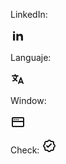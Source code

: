
LinkedIn:

<svg class="w-[33px] h-[33px] text-gray-800 dark:text-white" aria-hidden="true" xmlns="http://www.w3.org/2000/svg" width="24" height="24" fill="currentColor" viewBox="0 0 24 24">
  <path fill-rule="evenodd" d="M12.51 8.796v1.697a3.738 3.738 0 0 1 3.288-1.684c3.455 0 4.202 2.16 4.202 4.97V19.5h-3.2v-5.072c0-1.21-.244-2.766-2.128-2.766-1.827 0-2.139 1.317-2.139 2.676V19.5h-3.19V8.796h3.168ZM7.2 6.106a1.61 1.61 0 0 1-.988 1.483 1.595 1.595 0 0 1-1.743-.348A1.607 1.607 0 0 1 5.6 4.5a1.601 1.601 0 0 1 1.6 1.606Z" clip-rule="evenodd"/>
  <path d="M7.2 8.809H4V19.5h3.2V8.809Z"/>
</svg>

Languaje:

<svg class="w-[33px] h-[33px] text-gray-800 dark:text-white" aria-hidden="true" xmlns="http://www.w3.org/2000/svg" width="24" height="24" fill="none" viewBox="0 0 24 24">
  <path stroke="currentColor" stroke-linecap="round" stroke-linejoin="round" stroke-width="2" d="m13 19 3.5-9 3.5 9m-6.125-2h5.25M3 7h7m0 0h2m-2 0c0 1.63-.793 3.926-2.239 5.655M7.5 6.818V5m.261 7.655C6.79 13.82 5.521 14.725 4 15m3.761-2.345L5 10m2.761 2.655L10.2 15"/>
</svg>

Window:

<svg class="w-[33px] h-[33px] text-gray-800 dark:text-white" aria-hidden="true" xmlns="http://www.w3.org/2000/svg" width="24" height="24" fill="none" viewBox="0 0 24 24">
  <path stroke="currentColor" stroke-linecap="round" stroke-linejoin="round" stroke-width="2" d="M6 8h.01M9 8h.01M12 8h.01M4 11h16M4 19h16a1 1 0 0 0 1-1V6a1 1 0 0 0-1-1H4a1 1 0 0 0-1 1v12a1 1 0 0 0 1 1Z"/>
</svg>

Check:
                    <svg class="w-[33px] h-[33px] text-gray-800 dark:text-white" aria-hidden="true" xmlns="http://www.w3.org/2000/svg" width="24" height="24" fill="none" viewBox="0 0 24 24">
                        <path stroke="currentColor" stroke-linecap="round" stroke-linejoin="round" stroke-width="2" d="m8.032 12 1.984 1.984 4.96-4.96m4.55 5.272.893-.893a1.984 1.984 0 0 0 0-2.806l-.893-.893a1.984 1.984 0 0 1-.581-1.403V7.04a1.984 1.984 0 0 0-1.984-1.984h-1.262a1.983 1.983 0 0 1-1.403-.581l-.893-.893a1.984 1.984 0 0 0-2.806 0l-.893.893a1.984 1.984 0 0 1-1.403.581H7.04A1.984 1.984 0 0 0 5.055 7.04v1.262c0 .527-.209 1.031-.581 1.403l-.893.893a1.984 1.984 0 0 0 0 2.806l.893.893c.372.372.581.876.581 1.403v1.262a1.984 1.984 0 0 0 1.984 1.984h1.262c.527 0 1.031.209 1.403.581l.893.893a1.984 1.984 0 0 0 2.806 0l.893-.893a1.985 1.985 0 0 1 1.403-.581h1.262a1.984 1.984 0 0 0 1.984-1.984V15.7c0-.527.209-1.031.581-1.403Z"/>
                      </svg>     